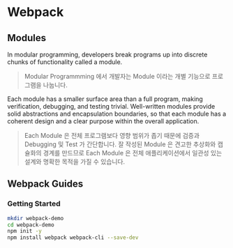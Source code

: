 # Webpack

## Modules

In modular programming, developers break programs up into discrete chunks of functionality called a module.

> Modular Programmming 에서 개발자는 Module 이라는 개별 기능으로 프로그램을 나눕니다.

Each module has a smaller surface area than a full program, making verification, debugging, and testing trivial. Well-written modules provide solid abstractions and encapsulation boundaries, so that each module has a coherent design and a clear purpose within the overall application.

> Each Module 은 전체 프로그램보다 영향 범위가 좁기 때문에 검증과 Debugging 및 Test 가 간단합니다. 잘 작성된 Module 은 견고한 추상화와 캡슐화의 경계를 만드므로 Each Module 은 전체 애플리케이션에서 일관성 있는 설계와 명확한 목적을 가질 수 있습니다.

## Webpack Guides

### Getting Started

```bash
mkdir webpack-demo
cd webpack-demo
npm init -y
npm install webpack webpack-cli --save-dev

```
